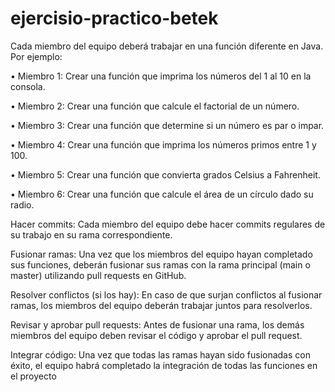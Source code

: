 # ejercisio-practico-betek

Cada miembro del equipo deberá trabajar en una función diferente en Java. Por ejemplo:

• Miembro 1: Crear una función que imprima los números del 1 al
10 en la consola.

• Miembro 2: Crear una función que calcule el factorial de un
número.

• Miembro 3: Crear una función que determine si un número es par
o impar.

• Miembro 4: Crear una función que imprima los números primos
entre 1 y 100.

• Miembro 5: Crear una función que convierta grados Celsius a
Fahrenheit.

• Miembro 6: Crear una función que calcule el área de un círculo
dado su radio.

Hacer commits: Cada miembro del equipo debe hacer commits
regulares de su trabajo en su rama correspondiente.

Fusionar ramas: Una vez que los miembros del equipo hayan
completado sus funciones, deberán fusionar sus ramas con la rama
principal (main o master) utilizando pull requests en GitHub.

Resolver conflictos (si los hay): En caso de que surjan conflictos al
fusionar ramas, los miembros del equipo deberán trabajar juntos para
resolverlos.

Revisar y aprobar pull requests: Antes de fusionar una rama, los
demás miembros del equipo deben revisar el código y aprobar el pull
request.

Integrar código: Una vez que todas las ramas hayan sido
fusionadas con éxito, el equipo habrá completado la integración de
todas las funciones en el proyecto
